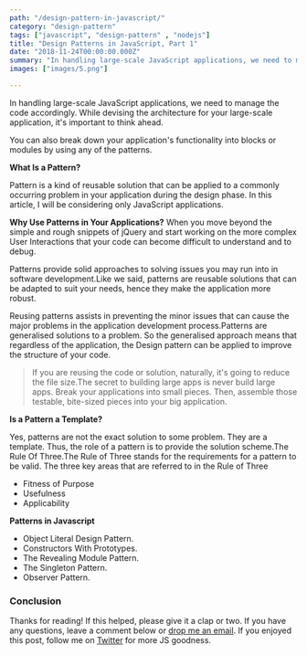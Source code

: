 ```yaml
---
path: "/design-pattern-in-javascript/"
category: "design-pattern"
tags: ["javascript", "design-pattern" , "nodejs"]
title: "Design Patterns in JavaScript, Part 1"
date: "2018-11-24T00:00:00.000Z"
summary: "In handling large-scale JavaScript applications, we need to manage the code accordingly. While devising the architecture for your large-scale application, it's important to think ahead...."
images: ["images/5.png"]

---
```


In handling large-scale JavaScript applications, we need to manage the code accordingly. While devising the architecture for your large-scale application, it's important to think ahead. 

You can also break down your application\'s functionality into blocks or modules by using any of the patterns.

**What Is a Pattern?** 

Pattern is a kind of reusable solution that can be applied to a commonly occurring problem in your application during the design phase. In this article, I will be considering only JavaScript applications.

**Why Use Patterns in Your Applications?** 
When you move beyond the simple and rough snippets of jQuery and start working on the more complex User Interactions that your code can become difficult to understand and to debug.

Patterns provide solid approaches to solving issues you may run into in software development.Like we said, patterns are reusable solutions that can be adapted to suit your needs, hence they make the application more robust.

Reusing patterns assists in preventing the minor issues that can cause the major problems in the application development process.Patterns are generalised solutions to a problem. So the generalised approach means that regardless of the application, the Design pattern can be applied to improve the structure of your code.

> If you are reusing the code or solution, naturally, it\'s going to
> reduce the file size.The secret to building large apps is never build
> large apps. Break your applications into small pieces. Then, assemble
> those testable, bite-sized pieces into your big application.


**Is a Pattern a Template?**

Yes, patterns are not the exact solution to some problem. They are a template. Thus, the role of a pattern is to provide the solution scheme.The Rule Of Three.The Rule of Three stands for the requirements for a pattern to be valid. 
The three key areas that are referred to in the Rule of Three

 - Fitness of Purpose
 - Usefulness
 - Applicability

**Patterns in Javascript** 

 - Object Literal Design Pattern.
 - Constructors With Prototypes.
 - The Revealing Module Pattern.
 - The Singleton Pattern.
 - Observer Pattern.

### Conclusion

Thanks for reading! If this helped, please give it a clap or two.
If you have any questions, leave a comment below or [drop me an email](mailto:iampuneet.in@gmail.com).
If you enjoyed this post, follow me on [Twitter](https://twitter.com/iampuneet_in) for more JS goodness.
